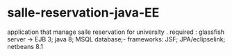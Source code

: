 # salle-reservation-java-EE
application that manage salle reservation for university . required : glassfish server -> EJB 3; java 8; MSQL database;- frameworks: JSF; JPA/eclipselink;  netbeans 8.1
